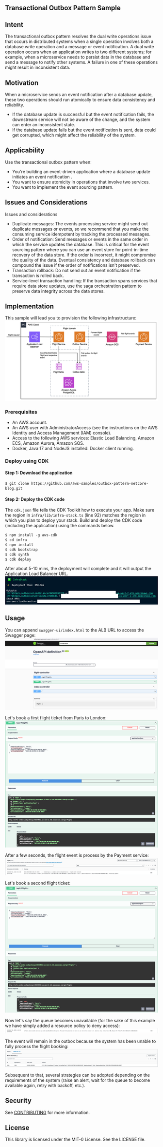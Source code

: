 ## Transactional Outbox Pattern Sample

## Intent

The transactional outbox pattern resolves the dual write operations issue that occurs in distributed systems when a single operation involves both a database write operation and a message or event notification. A dual write operation occurs when an application writes to two different systems; for example, when a microservice needs to persist data in the database and send a message to notify other systems. A failure in one of these operations might result in inconsistent data.

## Motivation

When a microservice sends an event notification after a database update, these two operations should run atomically to ensure data consistency and reliability.
- If the database update is successful but the event notification fails, the downstream service will not be aware of the change, and the system can enter an inconsistent state.
- If the database update fails but the event notification is sent, data could get corrupted, which might affect the reliability of the system.

## Applicability

Use the transactional outbox pattern when:
- You're building an event-driven application where a database update initiates an event notification .
- You want to ensure atomicity in operations that involve two services.
- You want to implement the event sourcing pattern.

## Issues and Considerations

Issues and considerations
- Duplicate messages: The events processing service might send out duplicate messages or events, so we recommend that you make the consuming service idempotent by tracking the processed messages.
- Order of notification: Send messages or events in the same order in which the service updates the database. This is critical for the event sourcing pattern where you can use an event store for point-in-time recovery of the data store. If the order is incorrect, it might compromise the quality of the data. Eventual consistency and database rollback can compound the issue if the order of notifications isn't preserved.
- Transaction rollback: Do not send out an event notification if the transaction is rolled back.
- Service-level transaction handling: If the transaction spans services that require data store updates, use the saga orchestration pattern to preserve data integrity across the data stores.

## Implementation

This sample will lead you to provision the following infrastructure:
![Infra](img/outbox-sample-infra.png)

### Prerequisites

- An AWS account.
- An AWS user with AdministratorAccess (see the instructions on the AWS Identity and Access Management (IAM) console).
- Access to the following AWS services: Elastic Load Balancing, Amazon ECS, Amazon Aurora, Amazon SQS.
- Docker, Java 17 and NodeJS installed. Docker client running.

### Deploy using CDK

#### Step 1: Download the application

```shell
$ git clone https://github.com/aws-samples/outbox-pattern-netcore-blog.git
```
#### Step 2: Deploy the CDK code

The `cdk.json` file tells the CDK Toolkit how to execute your app. Make sure the region in `infra/lib/infra-stack.ts` (line 92) matches the region in which you plan to deploy your stack. Build and deploy the CDK code (including the application) using the commands below.

```shell
$ npm install -g aws-cdk
$ cd infra
$ npm install
$ cdk bootstrap
$ cdk synth
$ cdk deploy
```
After about 5-10 mins, the deployment will complete and it will output the Application Load Balancer URL. 
![StackOutput](img/outbox-pattern-stack-output.png)

## Usage

You can append `swagger-ui/index.html` to the ALB URL to access the Swagger page:
![SwaggerPage](img/outbox-pattern-swagger-page.png)

Let's book a first flight ticket from Paris to London:
![FirstFlight](img/outbox-pattern-first-flight.png)

After a few seconds, the flight event is process by the Payment service:
![FlightProcessed](img/outbox-pattern-first-flight-processed.png)

Let's book a second flight ticket:
![SecondFlight](img/outbox-pattern-second-flight.png)

Now let's say the queue becomes unavailable (for the sake of this example we have simply added a resource policy to deny access):
![QueueUnavailable](img/outbox-pattern-queue-unavailable.png)

The event will remain in the outbox because the system has been unable to fully process the flight booking:
![FlightOutbox](img/outbox-pattern-event.png)

Subsequent to that, several strategies can be adopted depending on the requirements of the system (raise an alert, wait for the queue to become available again, retry with backoff, etc.).

## Security

See [CONTRIBUTING](CONTRIBUTING.md#security-issue-notifications) for more information.

## License

This library is licensed under the MIT-0 License. See the LICENSE file.
